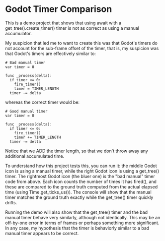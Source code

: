 # Godot Timer Comparison

This is a demo project that shows that using await with a get_tree().create_timer() timer is not as correct as using a manual accumulator.

My suspicion that led me to want to create this was that Godot's timers do not account for the sub-frame offset of the timer, that is, my suspicion was that Godot's timers are effectively similar to:

```
# Bad manual timer
var timer = 0

func _process(delta):
  if timer <= 0:
    fire_timer()
    timer = TIMER_LENGTH
  timer -= delta
```

whereas the correct timer would be:

```
# Good manual timer
var timer = 0

func _process(delta):
  if timer <= 0:
    fire_timer()
    timer += TIMER_LENGTH
  timer -= delta
```

Notice that we ADD the timer length, so that we don't throw away any additional accumulated time.

To understand how this project tests this, you can run it: the middle Godot icon is using a manual timer, while the right Godot icon is using a get_tree() timer. The rightmost Godot icon (the bluer one) is the "bad manual" timer code from above. Each icon counts the number of times it has fired(), and these are compared to the ground truth computed from the actual elapsed time (using Time.get_ticks_us()). The console will show that the manual timer matches the ground truth exactly while the get_tree() timer quickly drifts.

Running the demo will also show that the get_tree() timer and the bad manual timer behave very similarly, although not identically. This may be an off-by-one error in terms of frames or perhaps something more significant. In any case, my hypothesis that the timer is behaviorly similar to a bad manual timer appears to be correct.
